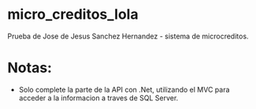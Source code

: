 # micro_creditos_lola
Prueba de Jose de Jesus Sanchez Hernandez - sistema de microcreditos.

# Notas:
- Solo complete la parte de la API con .Net, utilizando el MVC para acceder a la informacion a traves de SQL Server.
